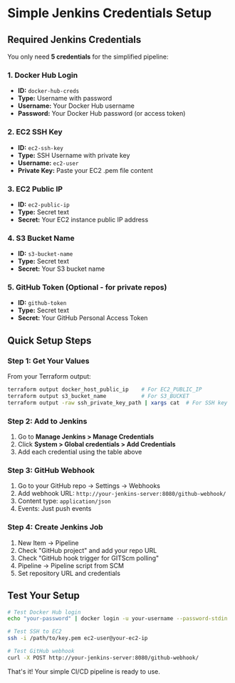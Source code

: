 # Simple Jenkins Credentials Setup

## Required Jenkins Credentials

You only need **5 credentials** for the simplified pipeline:

### 1. Docker Hub Login
- **ID:** `docker-hub-creds`
- **Type:** Username with password
- **Username:** Your Docker Hub username
- **Password:** Your Docker Hub password (or access token)

### 2. EC2 SSH Key  
- **ID:** `ec2-ssh-key`
- **Type:** SSH Username with private key
- **Username:** `ec2-user`
- **Private Key:** Paste your EC2 .pem file content

### 3. EC2 Public IP
- **ID:** `ec2-public-ip` 
- **Type:** Secret text
- **Secret:** Your EC2 instance public IP address

### 4. S3 Bucket Name
- **ID:** `s3-bucket-name`
- **Type:** Secret text  
- **Secret:** Your S3 bucket name

### 5. GitHub Token (Optional - for private repos)
- **ID:** `github-token`
- **Type:** Secret text
- **Secret:** Your GitHub Personal Access Token

## Quick Setup Steps

### Step 1: Get Your Values
From your Terraform output:
```bash
terraform output docker_host_public_ip    # For EC2_PUBLIC_IP
terraform output s3_bucket_name           # For S3_BUCKET  
terraform output -raw ssh_private_key_path | xargs cat  # For SSH key
```

### Step 2: Add to Jenkins
1. Go to **Manage Jenkins > Manage Credentials**
2. Click **System > Global credentials > Add Credentials**
3. Add each credential using the table above

### Step 3: GitHub Webhook
1. Go to your GitHub repo → Settings → Webhooks
2. Add webhook URL: `http://your-jenkins-server:8080/github-webhook/`
3. Content type: `application/json`
4. Events: Just push events

### Step 4: Create Jenkins Job
1. New Item → Pipeline
2. Check "GitHub project" and add your repo URL
3. Check "GitHub hook trigger for GITScm polling"
4. Pipeline → Pipeline script from SCM
5. Set repository URL and credentials

## Test Your Setup

```bash
# Test Docker Hub login
echo "your-password" | docker login -u your-username --password-stdin

# Test SSH to EC2
ssh -i /path/to/key.pem ec2-user@your-ec2-ip

# Test GitHub webhook
curl -X POST http://your-jenkins-server:8080/github-webhook/
```

That's it! Your simple CI/CD pipeline is ready to use.